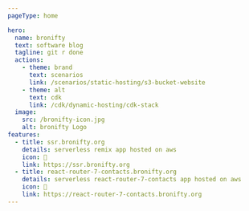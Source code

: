 ```yaml
---
pageType: home

hero:
  name: bronifty
  text: software blog
  tagline: git r done
  actions:
    - theme: brand
      text: scenarios
      link: /scenarios/static-hosting/s3-bucket-website
    - theme: alt
      text: cdk
      link: /cdk/dynamic-hosting/cdk-stack
  image:
    src: /bronifty-icon.jpg
    alt: bronifty Logo
features:
  - title: ssr.bronifty.org
    details: serverless remix app hosted on aws
    icon: 🚀
    link: https://ssr.bronifty.org
  - title: react-router-7-contacts.bronifty.org
    details: serverless react-router-7-contacts app hosted on aws
    icon: 🌈
    link: https://react-router-7-contacts.bronifty.org
---
```

